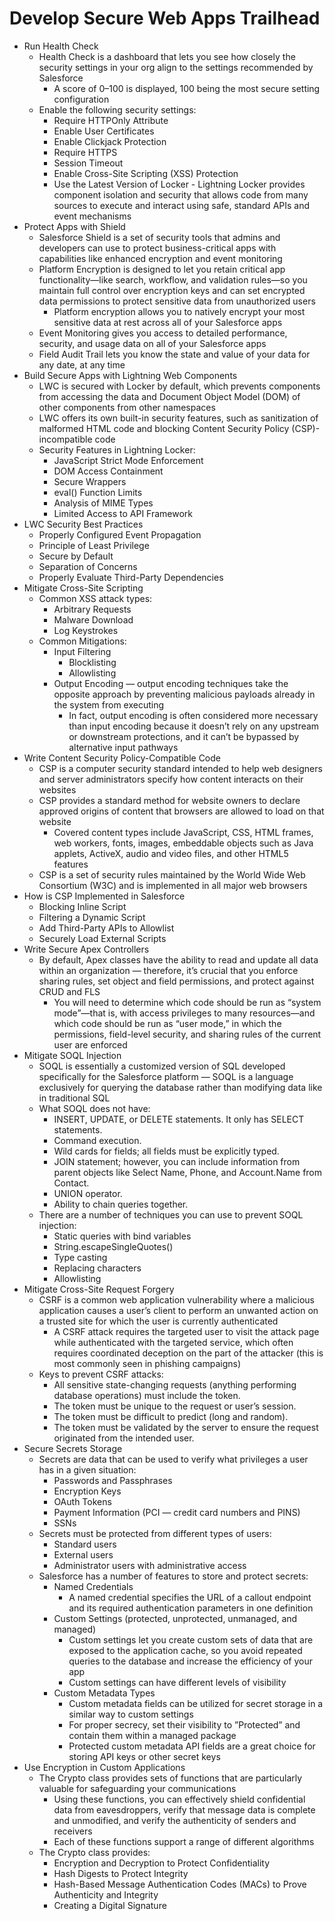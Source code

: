 # Develop Secure Web Apps Trailhead

* Run Health Check
    * Health Check is a dashboard that lets you see how closely the security settings in your org align to the settings recommended by Salesforce
        * A score of 0–100 is displayed, 100 being the most secure setting configuration
    * Enable the following security settings:
        * Require HTTPOnly Attribute
        * Enable User Certificates
        * Enable Clickjack Protection
        * Require HTTPS
        * Session Timeout
        * Enable Cross-Site Scripting (XSS) Protection
        * Use the Latest Version of Locker - Lightning Locker provides component isolation and security that allows code from many sources to execute and interact using safe, standard APIs and event mechanisms
* Protect Apps with Shield
    * Salesforce Shield is a set of security tools that admins and developers can use to protect business-critical apps with capabilities like enhanced encryption and event monitoring
    * Platform Encryption is designed to let you retain critical app functionality—like search, workflow, and validation rules—so you maintain full control over encryption keys and can set encrypted data permissions to protect sensitive data from unauthorized users
        * Platform encryption allows you to natively encrypt your most sensitive data at rest across all of your Salesforce apps
    * Event Monitoring gives you access to detailed performance, security, and usage data on all of your Salesforce apps
    * Field Audit Trail lets you know the state and value of your data for any date, at any time
* Build Secure Apps with Lightning Web Components
    * LWC is secured with Locker by default, which prevents components from accessing the data and Document Object Model (DOM) of other components from other namespaces
    * LWC offers its own built-in security features, such as sanitization of malformed HTML code and blocking Content Security Policy (CSP)-incompatible code
    * Security Features in Lightning Locker:
        * JavaScript Strict Mode Enforcement
        * DOM Access Containment
        * Secure Wrappers
        * eval() Function Limits
        * Analysis of MIME Types
        * Limited Access to API Framework
* LWC Security Best Practices
    * Properly Configured Event Propagation
    * Principle of Least Privilege
    * Secure by Default
    * Separation of Concerns
    * Properly Evaluate Third-Party Dependencies
* Mitigate Cross-Site Scripting
    * Common XSS attack types:
        * Arbitrary Requests
        * Malware Download
        * Log Keystrokes
    * Common Mitigations:
        * Input Filtering
            * Blocklisting
            * Allowlisting
        * Output Encoding — output encoding techniques take the opposite approach by preventing malicious payloads already in the system from executing
            * In fact, output encoding is often considered more necessary than input encoding because it doesn’t rely on any upstream or downstream protections, and it can’t be bypassed by alternative input pathways
* Write Content Security Policy-Compatible Code
    * CSP is a computer security standard intended to help web designers and server administrators specify how content interacts on their websites
    * CSP provides a standard method for website owners to declare approved origins of content that browsers are allowed to load on that website
        * Covered content types include JavaScript, CSS, HTML frames, web workers, fonts, images, embeddable objects such as Java applets, ActiveX, audio and video files, and other HTML5 features
    * CSP is a set of security rules maintained by the World Wide Web Consortium (W3C) and is implemented in all major web browsers
* How is CSP Implemented in Salesforce
    * Blocking Inline Script
    * Filtering a Dynamic Script
    * Add Third-Party APIs to Allowlist
    * Securely Load External Scripts
* Write Secure Apex Controllers
    * By default, Apex classes have the ability to read and update all data within an organization — therefore, it’s crucial that you enforce sharing rules, set object and field permissions, and protect against CRUD and FLS
        * You will need to determine which code should be run as “system mode”—that is, with access privileges to many resources—and which code should be run as “user mode,” in which the permissions, field-level security, and sharing rules of the current user are enforced
* Mitigate SOQL Injection
    * SOQL is essentially a customized version of SQL developed specifically for the Salesforce platform — SOQL is a language exclusively for querying the database rather than modifying data like in traditional SQL
    * What SOQL does not have:
        * INSERT, UPDATE, or DELETE statements. It only has SELECT statements.
        * Command execution.
        * Wild cards for fields; all fields must be explicitly typed.
        * JOIN statement; however, you can include information from parent objects like Select Name, Phone, and Account.Name from Contact.
        * UNION operator.
        * Ability to chain queries together.
    * There are a number of techniques you can use to prevent SOQL injection:
        * Static queries with bind variables
        * String.escapeSingleQuotes()
        * Type casting
        * Replacing characters
        * Allowlisting
* Mitigate Cross-Site Request Forgery
    * CSRF is a common web application vulnerability where a malicious application causes a user’s client to perform an unwanted action on a trusted site for which the user is currently authenticated
        * A CSRF attack requires the targeted user to visit the attack page while authenticated with the targeted service, which often requires coordinated deception on the part of the attacker (this is most commonly seen in phishing campaigns)
    * Keys to prevent CSRF attacks:
        * All sensitive state-changing requests (anything performing database operations) must include the token.
        * The token must be unique to the request or user’s session.
        * The token must be difficult to predict (long and random).
        * The token must be validated by the server to ensure the request originated from the intended user.
* Secure Secrets Storage
    * Secrets are data that can be used to verify what privileges a user has in a given situation:
        * Passwords and Passphrases
        * Encryption Keys
        * OAuth Tokens
        * Payment Information (PCI — credit card numbers and PINS)
        * SSNs
    * Secrets must be protected from different types of users:
        * Standard users
        * External users
        * Administrator users with administrative access
    * Salesforce has a number of features to store and protect secrets:
        * Named Credentials
            * A named credential specifies the URL of a callout endpoint and its required authentication parameters in one definition
        * Custom Settings (protected, unprotected, unmanaged, and managed)
            * Custom settings let you create custom sets of data that are exposed to the application cache, so you avoid repeated queries to the database and increase the efficiency of your app
            * Custom settings can have different levels of visibility
        * Custom Metadata Types
            * Custom metadata fields can be utilized for secret storage in a similar way to custom settings
            * For proper secrecy, set their visibility to ”Protected” and contain them within a managed package
            * Protected custom metadata API fields are a great choice for storing API keys or other secret keys
* Use Encryption in Custom Applications
    * The Crypto class provides sets of functions that are particularly valuable for safeguarding your communications
        * Using these functions, you can effectively shield confidential data from eavesdroppers, verify that message data is complete and unmodified, and verify the authenticity of senders and receivers
        * Each of these functions support a range of different algorithms
    * The Crypto class provides:
        * Encryption and Decryption to Protect Confidentiality
        * Hash Digests to Protect Integrity
        * Hash-Based Message Authentication Codes (MACs) to Prove Authenticity and Integrity
        * Creating a Digital Signature
